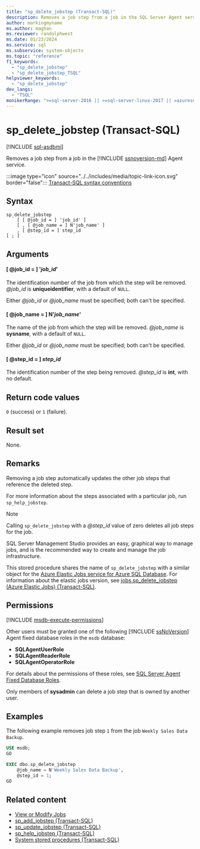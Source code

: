 ```yaml
---
title: "sp_delete_jobstep (Transact-SQL)"
description: Removes a job step from a job in the SQL Server Agent service.
author: markingmyname
ms.author: maghan
ms.reviewer: randolphwest
ms.date: 01/23/2024
ms.service: sql
ms.subservice: system-objects
ms.topic: "reference"
f1_keywords:
  - "sp_delete_jobstep"
  - "sp_delete_jobstep_TSQL"
helpviewer_keywords:
  - "sp_delete_jobstep"
dev_langs:
  - "TSQL"
monikerRange: ">=sql-server-2016 || >=sql-server-linux-2017 || =azuresqldb-mi-current"
---
```

# sp_delete_jobstep (Transact-SQL)

[!INCLUDE [sql-asdbmi](../../includes/applies-to-version/sql-asdbmi.md)]

Removes a job step from a job in the [!INCLUDE [ssnoversion-md](../../includes/ssnoversion-md.md)] Agent service.

:::image type="icon" source="../../includes/media/topic-link-icon.svg" border="false"::: [Transact-SQL syntax conventions](../../t-sql/language-elements/transact-sql-syntax-conventions-transact-sql.md)

## Syntax

```syntaxsql
sp_delete_jobstep
    [ [ @job_id = ] 'job_id' ]
    [ , [ @job_name = ] N'job_name' ]
    , [ @step_id = ] step_id
[ ; ]
```

## Arguments

#### [ @job_id = ] '*job_id*'

The identification number of the job from which the step will be removed. *@job_id* is **uniqueidentifier**, with a default of `NULL`.

Either *@job_id* or *@job_name* must be specified; both can't be specified.

#### [ @job_name = ] N'*job_name*'

The name of the job from which the step will be removed. *@job_name* is **sysname**, with a default of `NULL`.

Either *@job_id* or *@job_name* must be specified; both can't be specified.

#### [ @step_id = ] *step_id*

The identification number of the step being removed. *@step_id* is **int**, with no default.

## Return code values

`0` (success) or `1` (failure).

## Result set

None.

## Remarks

Removing a job step automatically updates the other job steps that reference the deleted step.

For more information about the steps associated with a particular job, run `sp_help_jobstep`.

> [!NOTE]  
> Calling `sp_delete_jobstep` with a *@step_id* value of zero deletes all job steps for the job.

SQL Server Management Studio provides an easy, graphical way to manage jobs, and is the recommended way to create and manage the job infrastructure.

This stored procedure shares the name of `sp_delete_jobstep` with a similar object for the [Azure Elastic Jobs service for Azure SQL Database](/azure/azure-sql/database/elastic-jobs-overview?view=azuresql-db&preserve-view=true). For information about the elastic jobs version, see [jobs.sp_delete_jobstep (Azure Elastic Jobs) (Transact-SQL)](sp-delete-jobstep-elastic-jobs-transact-sql.md?view=azuresql-db&preserve-view=true).

## Permissions

[!INCLUDE [msdb-execute-permissions](../../includes/msdb-execute-permissions.md)]

Other users must be granted one of the following [!INCLUDE [ssNoVersion](../../includes/ssnoversion-md.md)] Agent fixed database roles in the `msdb` database:

- **SQLAgentUserRole**
- **SQLAgentReaderRole**
- **SQLAgentOperatorRole**

For details about the permissions of these roles, see [SQL Server Agent Fixed Database Roles](../../ssms/agent/sql-server-agent-fixed-database-roles.md).

Only members of **sysadmin** can delete a job step that is owned by another user.

## Examples

The following example removes job step `1` from the job `Weekly Sales Data Backup`.

```sql
USE msdb;
GO

EXEC dbo.sp_delete_jobstep
    @job_name = N'Weekly Sales Data Backup',
    @step_id = 1;
GO
```

## Related content

- [View or Modify Jobs](../../ssms/agent/view-or-modify-jobs.md)
- [sp_add_jobstep (Transact-SQL)](sp-add-jobstep-transact-sql.md)
- [sp_update_jobstep (Transact-SQL)](sp-update-jobstep-transact-sql.md)
- [sp_help_jobstep (Transact-SQL)](sp-help-jobstep-transact-sql.md)
- [System stored procedures (Transact-SQL)](system-stored-procedures-transact-sql.md)
